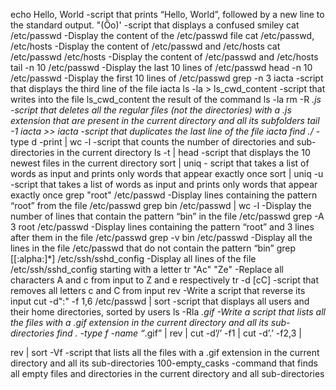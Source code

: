 echo Hello, World -script that prints “Hello, World”, followed by a new line to the standard output.
"(Ôo)' -script that displays a confused smiley
cat /etc/passwd -Display the content of the /etc/passwd file
cat /etc/passwd, /etc/hosts -Display the content of /etc/passwd and /etc/hosts
cat /etc/passwd /etc/hosts -Display the content of /etc/passwd and /etc/hosts
tail -n 10 /etc/passwd -Display the last 10 lines of /etc/passwd
head -n 10 /etc/passwd -Display the first 10 lines of /etc/passwd
grep -n 3 iacta -script that displays the third line of the file iacta
ls -la > ls_cwd_content -script that writes into the file ls_cwd_content the result of the command ls -la
rm -R *.js -script that deletes all the regular files (not the directories) with a .js extension that are present in the current directory and all its subfolders
tail -1 iacta >> iacta -script that duplicates the last line of the file iacta
find ./* -type d -print | wc -l -script that counts the number of directories and sub-directories in the current directory
ls -t | head -script that displays the 10 newest files in the current directory
sort | uniq - script that takes a list of words as input and prints only words that appear exactly once
sort | uniq -u  -script that takes a list of words as input and prints only words that appear exactly once
grep "root" /etc/passwd -Display lines containing the pattern “root” from the file /etc/passwd
grep bin /etc/passwd | wc -l -Display the number of lines that contain the pattern “bin” in the file /etc/passwd
grep -A 3 root /etc/passwd -Display lines containing the pattern “root” and 3 lines after them in the file /etc/passwd
grep -v bin /etc/passwd -Display all the lines in the file /etc/passwd that do not contain the pattern “bin”
grep [[:alpha:]*] /etc/ssh/sshd_config -Display all lines of the file /etc/ssh/sshd_config starting with a letter
tr "Ac" "Ze" -Replace all characters A and c from input to Z and e respectively
tr -d [cC] -script that removes all letters c and C from input
rev -Write a script that reverse its input
cut -d":" -f 1,6 /etc/passwd | sort -script that displays all users and their home directories, sorted by users
ls -Rla *.gif -Write a script that lists all the files with a .gif extension in the current directory and all its sub-directories
find . -type f -name “*.gif” | rev | cut -d’/’ -f1 | cut -d’.’ -f2,3 | 

rev | sort -Vf -script that lists all the files with a .gif extension in the current directory and all its sub-directories
100-empty_casks -command that finds all empty files and directories in the current directory and all sub-directories
